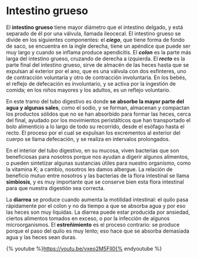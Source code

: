 # Intestino grueso

El **intestino grueso** tiene mayor diámetro que el intestino delgado, y está separado de él por una válvula, llamada ileocecal. El intestino grueso se divide en los siguientes componentes: el **_ciego_**, que tiene forma de fondo de saco, se encuentra en la ingle derecha, tiene un apéndice que puede ser muy largo y cuando se inflama produce apendicitis. El **_colon_** es la parte más larga del intestino grueso, cruzando de derecha a izquierda. El **_recto_** es la parte final del intestino grueso, sirve de almacén de las heces hasta que se expulsan al exterior por el ano, que es una válvula con dos esfínteres, uno de contracción voluntaria y otro de contracción involuntaria. En los bebés, el reflejo de defecación es involuntario, y se activa por la ingestión de comida; en los niños mayores y los adultos, es un reflejo voluntario.

En este tramo del tubo digestivo es donde **se absorbe la mayor parte del agua y algunas sales**, como el sodio, y se forman, almacenan y compactan los productos sólidos que no se han absorbido para formar las heces, cerca del final, ayudado por los movimientos peristálticos que han transportado el bolo alimenticio a lo largo de todo su recorrido, desde el esófago hasta el recto. El proceso por el cual se expulsan los excrementos al exterior del cuerpo se llama defecación, y se realiza en intervalos prolongados.

En el interior del tubo digestivo, en su mucosa, viven bacterias que son beneficiosas para nosotros porque nos ayudan a digerir algunos alimentos, o pueden sintetizar algunas sustancias útiles para nuestro organismo, como la vitamina K; a cambio, nosotros les damos albergue. La relación de beneficio mutuo entre nosotros y las bacterias de la flora intestinal se llama **simbiosis**, y es muy importante que se conserve bien esta flora intestinal para que nuestra digestión sea correcta.

La **diarrea** se produce cuando aumenta la motilidad intestinal: el quilo pasa rápidamente por el colon y no da tiempo a que se absorba agua y por eso las heces son muy líquidas. La diarrea puede estar producida por ansiedad, ciertos alimentos tomados en exceso, o por la infección de algunos microorganismos. El **estreñimiento** es el proceso contrario: se produce porque el paso del quilo es muy lento; eso hace que se absorba demasiada agua y las heces sean duras.

{% youtube %}https://youtu.be/vxeo2M5FIl0{% endyoutube %}